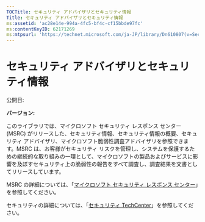 ```yaml
---
TOCTitle: セキュリティ アドバイザリとセキュリティ情報
Title: セキュリティ アドバイザリとセキュリティ情報
ms:assetid: 'ac28e14e-994a-4fc5-bf4c-cf15bbde97fc'
ms:contentKeyID: 62171269
ms:mtpsurl: 'https://technet.microsoft.com/ja-JP/library/Dn610807(v=Security.10)'
---
```


セキュリティ アドバイザリとセキュリティ情報
===========================================

公開日:

**バージョン:**

このライブラリでは、マイクロソフト セキュリティ レスポンス センター (MSRC) がリリースした、セキュリティ情報、セキュリティ情報の概要、セキュリティ アドバイザリ、マイクロソフト脆弱性調査アドバイザリを参照できます。MSRC は、お客様がセキュリティ リスクを管理し、システムを保護するための継続的な取り組みの一環として、マイクロソフトの製品およびサービスに影響を及ぼすセキュリティ上の脆弱性の報告をすべて調査し、調査結果を文書としてリリースしています。

MSRC の詳細については、「[マイクロソフト セキュリティ レスポンス センター](http://technet.microsoft.com/ja-jp/security/dn440717)」を参照してください。

セキュリティの詳細については、「[セキュリティ TechCenter](http://technet.microsoft.com/ja-jp/security)」を参照してください。
